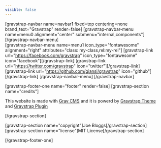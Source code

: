 ```yaml
---
visible: false
---
```


[gravstrap-navbar name=navbar1 fixed=top centering=none brand_text="Gravstrap" render=false]
    [gravstrap-navbar-menu name=menu0 alignment="center" submenu="internal,components"][/gravstrap-navbar-menu]    
    [gravstrap-navbar-menu name=menu1 icon_type="fontawesome" alignment="right" attributes="class: my-class,rel:my-rel"]
        [gravstrap-link url="https://facebook.com/gravstrap" icon_type="fontawesome" icon="facebook"][/gravstrap-link]
        [gravstrap-link url="https://twitter.com/gravstrap" icon="twitter"][/gravstrap-link]
        [gravstrap-link url="https://github.com/giansi/gravstrap" icon="github"][/gravstrap-link]
    [/gravstrap-navbar-menu]
[/gravstrap-navbar]

[gravstrap-footer-one name="footer" render=false]
[gravstrap-section name="credits"]

This website is made with [Grav CMS](http://getgrav.org/) and it is powerd by [Gravstrap Theme](http://diblas.net/themes/gravstrap-theme-to-start-grav-cms-site-with-bootstrap-support/) and [Gravstrap Plugin](http://diblas.net/plugins/use-bootstrap-elements-in-the-grav-cms-way/)

[/gravstrap-section]

[gravstrap-section name="copyright"]Joe Bloggs[/gravstrap-section]
[gravstrap-section name="license"]MIT License[/gravstrap-section]

[/gravstrap-footer-one]